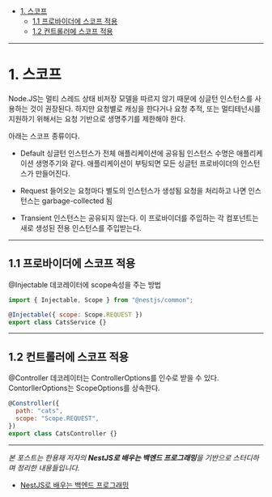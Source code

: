 - [1. 스코프](#1-스코프)
  - [1.1 프로바이더에 스코프 적용](#11-프로바이더에-스코프-적용)
  - [1.2 컨트롤러에 스코프 적용](#12-컨트롤러에-스코프-적용)

---

# 1. 스코프

Node.JS는 멀티 스레드 상태 비저장 모델을 따르지 않기 때문에 싱글턴 인스턴스를 사용하는 것이 권장된다.
하지만 요청별로 캐싱을 한다거나 요청 추적, 또는 멀티테넌시를 지원하기 위해서는 요청 기반으로 생명주기를 제한해야 한다.

아래는 스코프 종류이다.

- Default
  싱글턴 인스턴스가 전체 애플리케이션에 공유됨
  인스턴스 수명은 애플리케이션 생명주기와 같다.
  애플리케이션이 부팅되면 모든 싱글턴 프로바이더의 인스턴스가 만들어진다.

- Request
  들어오는 요청마다 별도의 인스턴스가 생성됨
  요청을 처리하고 나면 인스턴스는 garbage-collected 됨

- Transient
  인스턴스는 공유되지 않는다.
  이 프로바이더를 주입하는 각 컴포넌트는 새로 생성된 전용 인스턴스를 주입받는다.

---

## 1.1 프로바이더에 스코프 적용

@Injectable 데코레이터에 scope속성을 주는 방법

```javascript
import { Injectable, Scope } from "@nestjs/common";

@Injectable({ scope: Scope.REQUEST })
export class CatsService {}
```

---

## 1.2 컨트롤러에 스코프 적용

@Controller 데코레이터는 ControllerOptions를 인수로 받을 수 있다. ContorllerOptions는 ScopeOptions를 상속한다.

```javascript
@Constroller({
  path: "cats",
  scope: "Scope.REQUEST",
})
export class CatsController {}
```

---

_본 포스트는 한용재 저자의 **NestJS로 배우는 백엔드 프로그래밍**을 기반으로 스터디하며 정리한 내용들입니다._

- [NestJS로 배우는 백엔드 프로그래밍](http://www.yes24.com/Product/Goods/115850682)
